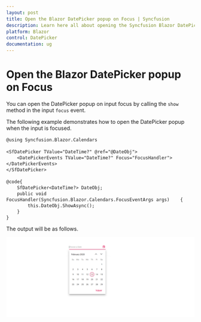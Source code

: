 ```yaml
---
layout: post
title: Open the Blazor DatePicker popup on Focus | Syncfusion
description: Learn here all about opening the Syncfusion Blazor DatePicker popup upon focusing input and much more.
platform: Blazor
control: DatePicker
documentation: ug
---
```


# Open the Blazor DatePicker popup on Focus

You can open the DatePicker popup on input focus by calling the `show` method in the input `focus` event.

The following example demonstrates how to open the DatePicker popup when the input is focused.

```cshtml
@using Syncfusion.Blazor.Calendars

<SfDatePicker TValue="DateTime?" @ref="@DateObj">
    <DatePickerEvents TValue="DateTime?" Focus="FocusHandler"></DatePickerEvents>
</SfDatePicker>

@code{
    SfDatePicker<DateTime?> DateObj;
    public void FocusHandler(Syncfusion.Blazor.Calendars.FocusEventArgs args)    {
        this.DateObj.ShowAsync();
    }
}
```

The output will be as follows.

![Opening Blazor DatePicker Popup](../images/blazor-datepicker-popup.png)